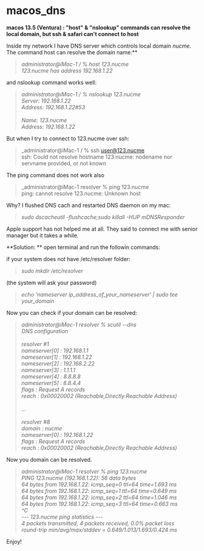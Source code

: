 # macos_dns
**macos 13.5 (Ventura) : "host" &amp; "nslookup" commands can resolve the local domain, but ssh &amp; safari can't connect to host**


Inside my network I have DNS server which controls local domain _nucme_. The command host can resolve the domain name:**

>_administrator@iMac-1 / % host 123.nucme<br>
>123.nucme has address 192.168.1.22_

and nslookup command works well:

>_administrator@iMac-1 / % nslookup 123.nucme<br>
>Server:		192.168.1.22<br>
>Address:	192.168.1.22#53<br>
><br>
>Name:	123.nucme<br>
>Address: 192.168.1.22_<br>

But when I try to connect to 123.nucme over ssh:

>_administrator@iMac-1 / % ssh user@123.nucme<br>
>ssh: Could not resolve hostname 123.nucme: nodename nor servname provided, or not known

The ping command does not work also

>_administrator@iMac-1 resolver % ping 123.nucme   
>ping: cannot resolve 123.nucme: Unknown host<br>

Why? I flushed DNS cach and restarted DNS daemon on my mac:

>_sudo dscacheutil -flushcache;sudo killall -HUP mDNSResponder_

Apple support has not helped me at all. They said to connect me with senior manager but it takes a while.



**Solution:
**
open terminal and run the followin commands:

if your system does not have /etc/resolver folder:
>_sudo mkdir /etc/resolver_

(the system will ask your password)

>_echo 'nameserver ip_address_of_your_nameserver' | sudo tee your_domain_


Now you can check if your domain can be resolved:

>_administrator@iMac-1 resolver % scutil --dns<br>
>DNS configuration<br>
><br>
>resolver #1<br>
> nameserver[0] : 192.168.1.1<br>
> nameserver[1] : 192.168.1.22<br>
> nameserver[2] : 192.168.2.22<br>
> nameserver[3] : 1.1.1.1<br>
> nameserver[4] : 8.8.8.8<br>
> nameserver[5] : 8.8.4.4<br>
> flags  : Request A records<br>
> reach  : 0x00020002 (Reachable,Directly Reachable Address)<br>
><br>
>...<br>
><br>
>resolver #8<br>
> domain  : nucme<br>
> nameserver[0] : 192.168.1.22<br>
> flags  : Request A records<br>
> reach  : 0x00020002 (Reachable,Directly Reachable Address)_<br>

Now you domain can be resolved.

>_administrator@iMac-1 resolver % ping 123.nucme<br>
>PING 123.nucme (192.168.1.22): 56 data bytes<br>
>64 bytes from 192.168.1.22: icmp_seq=0 ttl=64 time=1.693 ms<br>
>64 bytes from 192.168.1.22: icmp_seq=1 ttl=64 time=0.649 ms<br>
>64 bytes from 192.168.1.22: icmp_seq=2 ttl=64 time=1.046 ms<br>
>64 bytes from 192.168.1.22: icmp_seq=3 ttl=64 time=0.663 ms<br>
>^C<br>
>--- 123.nucme ping statistics ---<br>
>4 packets transmitted, 4 packets received, 0.0% packet loss<br>
>round-trip min/avg/max/stddev = 0.649/1.013/1.693/0.424 ms_<br>



Enjoy!
